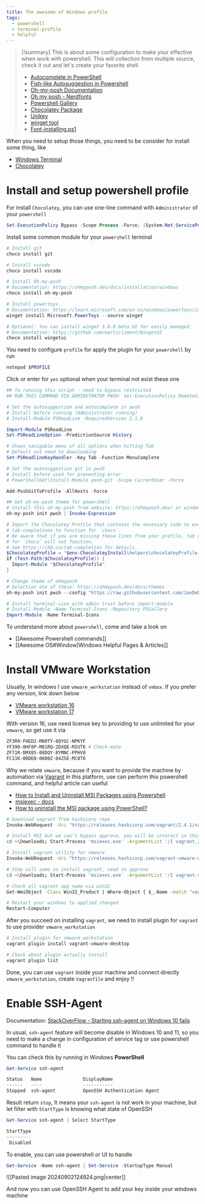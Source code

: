 ```yaml
---
title: The awesome of Windows profile
tags:
  - powershell
  - terminal-profile
  - helpful
---
```

>[!summary]
>This is about some configuration to make your effective when work with powershell. This will collection from multiple source, check it out and let's create your favorite shell
>- [Autocomplete in PowerShell](https://techcommunity.microsoft.com/t5/itops-talk-blog/autocomplete-in-powershell/ba-p/2604524)
>- [Fish-like Autosuggestion in Powershell](https://dev.to/animo/fish-like-autosuggestion-in-powershell-21ec)
>- [Oh-my-posh Documentation](https://ohmyposh.dev/docs/)
>- [Oh my posh - Nerdfonts](https://www.nerdfonts.com/)
>- [Powershell Gallery](https://www.powershellgallery.com/)
>- [Chocolatey Package](https://community.chocolatey.org/packages)
>- [Unikey](https://www.unikey.org/en/download.html)
>- [winget tool](https://learn.microsoft.com/en-us/windows/package-manager/winget/)
>- [Font-installing.ps1](https://gist.github.com/anthonyeden/0088b07de8951403a643a8485af2709b)

When you need to setup those things, you need to be consider for install some thing, like

- [Windows Terminal](https://github.com/microsoft/terminal)
- [Chocolatey](https://chocolatey.org/install) 

# Install and setup powershell profile

For install `Chocolatey`, you can use one-line command with `Administrator` of your `powershell`

```powershell
Set-ExecutionPolicy Bypass -Scope Process -Force; [System.Net.ServicePointManager]::SecurityProtocol = [System.Net.ServicePointManager]::SecurityProtocol -bor 3072; iex ((New-Object System.Net.WebClient).DownloadString('https://community.chocolatey.org/install.ps1'))
```

Install some common module for your `powershell` terminal

```powershell
# Install git
choco install git

# Install vscode
choco install vscode

# Install Oh-my-posh
# Documentation: https://ohmyposh.dev/docs/installation/windows
choco install oh-my-posh

# Install powertoys
# Documentation: https://learn.microsoft.com/en-us/windows/powertoys/install
winget install Microsoft.PowerToys --source winget

# Optional: You can install winget 3.0.0 beta UI for easily managed
# Documentation: https://github.com/marticliment/WingetUI
choco install wingetui
```

You need to configure `profile` for apply the plugin for your `powershell` by run

```powershell
notepad $PROFILE
```

Click or enter for `yes` optional when your terminal not exist these one

```powershell title="Microsoft.PowerShell_profile.ps1"
## To running this script - need to bypass restricted
## RUN THIS COMMAND VIA ADMINSTRATOR PWSH: Set-ExecutionPolicy RemoteSigned -Scope CurrentUser

# Set the autosuggestion and autocomplete in pwsh
# Install before running (Administrator running)
# Install-Module PSReadLine -RequiredVersion 2.1.0

Import-Module PSReadLine
Set-PSReadLineOption -PredictionSource History

# Shows navigable menu of all options when hitting Tab
# Default not need to downloading
Set-PSReadlineKeyHandler -Key Tab -Function MenuComplete

# Set the autosuggestion git in pwsh
# Install before used for preventing error
# PowerShellGet\Install-Module posh-git -Scope CurrentUser -Force

Add-PoshGitToProfile -AllHosts -Force

## Set oh-my-posh theme for powershell
# Install this oh-my-posh from website: https://ohmyposh.dev/ or windows store
oh-my-posh init pwsh | Invoke-Expression

# Import the Chocolatey Profile that contains the necessary code to enable
# tab-completions to function for `choco`.
# Be aware that if you are missing these lines from your profile, tab completion
# for `choco` will not function.
# See https://ch0.co/tab-completion for details.
$ChocolateyProfile = "$env:ChocolateyInstall\helpers\chocolateyProfile.psm1"
if (Test-Path($ChocolateyProfile)) {
  Import-Module "$ChocolateyProfile"
}

# Change theme of ohmyposh
# Selection one of these: https://ohmyposh.dev/docs/themes
oh-my-posh init pwsh --config "https://raw.githubusercontent.com/JanDeDobbeleer/oh-my-posh/main/themes/amro.omp.json" | Invoke-Expression

# Install terminal-icon with admin trust before import-module
# Install-Module -Name Terminal-Icons -Repository PSGallery
Import-Module -Name Terminal-Icons
```

To understand more about `powershell`, come and take a look on

- [[Awesome Powershell commands]]
- [[Awesome OS#Window|Windows Helpful Pages & Articles]]

# Install VMware Workstation

Usually, In windows I use `vmware_workstation` instead of `vmbox`. If you prefer any version, link down below

- [VMware workstation 16](https://drive.google.com/file/d/1omAQygsVLS9d_g4C52I46Ol5RLTxvU0M/view?usp=sharing)
- [VMware workstation 17](https://www.mikeroysoft.com/post/download-fusion-ws/)

With version 16, use need license key to providing to use unlimited for your `vmware`, so get use it via

```bash
ZF3R0-FHED2-M80TY-8QYGC-NPKYF
YF390-0HF8P-M81RQ-2DXQE-M2UT6 # Check-mate
ZF71R-DMX85-08DQY-8YMNC-PPHV8
FC11K-00DE0-0800Z-04Z5E-MC8T6
```

Why we relate `vmware`, because if you want to provide the machine by automation via [Vagrant](https://developer.hashicorp.com/vagrant/docs) in this platform, use can perform this powershell command, and helpful article can useful

- [How to Install and Uninstall MSI Packages using Powershell](https://www.advancedinstaller.com/install-msi-files-with-powershell.html)
- [msiexec - docs](https://learn.microsoft.com/en-us/windows-server/administration/windows-commands/msiexec)
- [How to uninstall the MSI package using PowerShell?](https://www.tutorialspoint.com/how-to-uninstall-the-msi-package-using-powershell)

```bash
# Download vagrant from hashicorp repo
Invoke-WebRequest -Uri "https://releases.hashicorp.com/vagrant/2.4.1/vagrant_2.4.1_windows_amd64.msi" -Outfile ~\Downloads\vagrant_2.4.1_windows_amd64.msi

# Install MSI but we can't bypass approve, you will be interact in this step
cd ~\Downloads; Start-Process 'msiexec.exe' -ArgumentList '/I vagrant_2.4.1_windows_amd64.msi' -Wait

# Install vagrant utility for vmware
Invoke-WebRequest -Uri "https://releases.hashicorp.com/vagrant-vmware-utility/1.0.22/vagrant-vmware-utility_1.0.22_windows_amd64.msi" -Outfile ~\Downloads\vagrant-vmware-utility_1.0.22_windows_amd64.msi

# Step will same as install vagrant, need to approve
cd ~\Downloads; Start-Process 'msiexec.exe' -ArgumentList '/I vagrant-vmware-utility_1.0.22_windows_amd64.msi' -Wait

# Check all vagrant app name via win32
Get-WmiObject -Class Win32_Product | Where-Object { $_.Name -match "vagrant" }

# Restart your windows to applied changed
Restart-Computer
```

After you succeed on installing `vagrant`, we need to install plugin for `vagrant` to use provider `vmware_workstation`

```powershell
# Install plugin for vmware workstation
vagrant plugin install vagrant-vmware-desktop

# Check about plugin actually install
vagrant plugin list
```

Done, you can use `vagrant` inside your machine and connect directly `vmware_workstation`, create `Vagranfile` and enjoy !!

# Enable SSH-Agent

Documentation: [StackOverFlow - Starting ssh-agent on Windows 10 fails](https://stackoverflow.com/questions/52113738/starting-ssh-agent-on-windows-10-fails-unable-to-start-ssh-agent-service-erro)

In usual, `ssh-agent` feature will become disable in Windows 10 and 11, so you need to make a change in configuration of service tag or use powershell command to handle it

You can check this by running in Windows **PowerShell**

```powershell
Get-Service ssh-agent
```

```powershell
Status   Name               DisplayName
------   ----               -----------
Stopped  ssh-agent          OpenSSH Authentication Agent
```

Result return `stop`, It means your `ssh-agent` is not work in your machine, but let filter with `StartType` is knowing what state of OpenSSH

```powershell
Get-Service ssh-agent | Select StartType
```

```powershell
StartType
---------
 Disabled
```

To enable, you can use powershell or UI to handle

```powershell
Get-Service -Name ssh-agent | Set-Service -StartupType Manual
```

![[Pasted image 20240902124924.png|center]]

And now you can use OpenSSH Agent to add your key inside your windows machine


